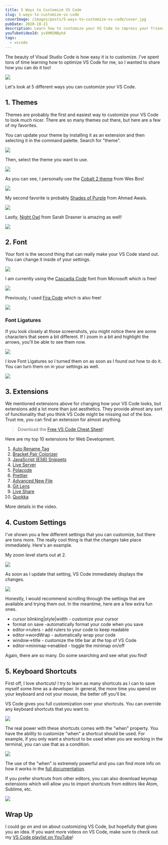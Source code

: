 ```yaml
---
title: 5 Ways to Customize VS Code
slug: 5-ways-to-customize-vs-code
coverImage: /images/posts/5-ways-to-customize-vs-code/cover.jpg
pubDate: 2020-10-21
description: Learn how to customize your VS Code to impress your friends!
youTubeVideoId: yvXHM2NByh4
tags:
  - vscode
---
```


The beauty of Visual Studio Code is how easy it is to customize. I've spent tons of time learning how to optimize VS Code for me, so I wanted to share how you can do it too!

![](/images/posts/5-ways-to-customize-vs-code/1.png)

Let's look at 5 different ways you can customize your VS Code.

## [](#1-themes)1\. Themes

Themes are probably the first and easiest way to customize your VS Code to look much nicer. There are so many themes out there, but here are a few of my favorites.

You can update your theme by installing it as an extension and then selecting it in the command palette. Search for "theme".

![](/images/posts/5-ways-to-customize-vs-code/2.png)

Then, select the theme you want to use.

![](/images/posts/5-ways-to-customize-vs-code/3.png)

As you can see, I personally use the [Cobalt 2 theme](https://marketplace.visualstudio.com/items?itemName=wesbos.theme-cobalt2) from Wes Bos!

![](/images/posts/5-ways-to-customize-vs-code/4.png)

My second favorite is probably [Shades of Purple](https://marketplace.visualstudio.com/items?itemName=ahmadawais.shades-of-purple) from Ahmad Awais.

![](/images/posts/5-ways-to-customize-vs-code/5.png)

Lastly, [Night Owl](https://marketplace.visualstudio.com/items?itemName=sdras.night-owl) from Sarah Drasner is amazing as well!

![](/images/posts/5-ways-to-customize-vs-code/6.png)

## [](#2-font)2\. Font

Your font is the second thing that can really make your VS Code stand out. You can change it inside of your settings.

![](/images/posts/5-ways-to-customize-vs-code/7.jpeg)

I am currently using the [Cascadia Code](https://github.com/microsoft/cascadia-code) font from Microsoft which is free!

![](/images/posts/5-ways-to-customize-vs-code/8.jpeg)

Previously, I used [Fira Code](https://github.com/tonsky/FiraCode) which is also free!

![](/images/posts/5-ways-to-customize-vs-code/9.jpeg)

### [](#font-ligatures)Font Ligatures

If you look closely at those screenshots, you might notice there are some characters that seem a bit different. If I zoom in a bit and highlight the arrows, you'll be able to see them now.

![](/images/posts/5-ways-to-customize-vs-code/10.jpeg)

I love Font Ligatures so I turned them on as soon as I found out how to do it. You can turn them on in your settings as well.

![](/images/posts/5-ways-to-customize-vs-code/11.jpeg)

## [](#3-extensions)3\. Extensions

We mentioned extensions above for changing how your VS Code looks, but extensions add a lot more than just aesthetics. They provide almost any sort of functionality that you think VS Code might be missing out of the box. Trust me, you can find an extension for almost anything.

> Download the [Free VS Code Cheat Sheet](https://learn.jamesqquick.com/vs-code-cheat-sheet)!

Here are my top 10 extensions for Web Development.

1.  [Auto Rename Tag](https://marketplace.visualstudio.com/items?itemName=formulahendry.auto-rename-tag)
2.  [Bracket Pair Colorizer](https://marketplace.visualstudio.com/items?itemName=CoenraadS.bracket-pair-colorizer)
3.  [JavaScript (ES6) Snippets](https://marketplace.visualstudio.com/items?itemName=xabikos.JavaScriptSnippets)
4.  [Live Server](https://marketplace.visualstudio.com/items?itemName=ritwickdey.LiveServer)
5.  [Polacode](https://marketplace.visualstudio.com/items?itemName=pnp.polacode)
6.  [Prettier](https://marketplace.visualstudio.com/items?itemName=esbenp.prettier-vscode)
7.  [Advanced New File](https://marketplace.visualstudio.com/items?itemName=dkundel.vscode-new-file)
8.  [Git Lens](https://marketplace.visualstudio.com/items?itemName=eamodio.gitlens)
9.  [Live Share](https://marketplace.visualstudio.com/items?itemName=MS-vsliveshare.vsliveshare)
10. [Quokka](https://marketplace.visualstudio.com/items?itemName=WallabyJs.quokka-vscode)

More details in the video.

## [](#4-custom-settings)4\. Custom Settings

I've shown you a few different settings that you can customize, but there are tons more. The really cool thing is that the changes take place immediately. Here's an example.

My zoom level starts out at 2.

![](/images/posts/5-ways-to-customize-vs-code/12.jpeg)

As soon as I update that setting, VS Code immediately displays the changes.

![](/images/posts/5-ways-to-customize-vs-code/13.jpeg)

Honestly, I would recommend scrolling through the settings that are available and trying them out. In the meantime, here are a few extra fun ones.

- cursor blinking|style|width - customize your cursor
- format on save -automatically format your code when you save
- editor->rulers - add rulers to your code to keep readable
- editor->wordWrap - automatically wrap your code
- window->title - customize the title bar at the top of VS Code
- editor->minimap->enabled - toggle the minimap on/off

Again, there are so many. Do some searching and see what you find!

## [](#5-keyboard-shortcuts)5\. Keyboard Shortcuts

First off, I love shortcuts! I try to learn as many shortcuts as I can to save myself some time as a developer. In general, the more time you spend on your keyboard and not your mouse, the better off you'll be.

VS Code gives you full customization over your shortcuts. You can override any keyboard shortcuts that you want to.

![](/images/posts/5-ways-to-customize-vs-code/14.jpeg)

The real power with these shortcuts comes with the "when" property. You have the ability to customize "when" a shortcut should be used. For example, if you only want a shortcut to be used when you are working in the terminal, you can use that as a condition.

![](/images/posts/5-ways-to-customize-vs-code/15.jpeg)

The use of the "when" is extremely powerful and you can find more info on how it works in the [full documentation](https://code.visualstudio.com/docs/getstarted/keybindings).

If you prefer shortcuts from other editors, you can also download keymap extensions which will allow you to import shortcuts from editors like Atom, Sublime, etc.

![](/images/posts/5-ways-to-customize-vs-code/16.jpeg)

## [](#wrap-up)Wrap Up

I could go on and on about customizing VS Code, but hopefully that gives you an idea. If you want more videos on VS Code, make sure to check out my [VS Code playlist on YouTube](https://www.youtube.com/playlist?list=PLDlWc9AfQBfZneYg7_KNOwCjy-AcJmtHb)!
